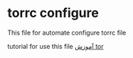 # torrc configure 

This file for automate configure torrc file

tutorial for use this file [آموزش tor](https://virgool.io/@alias/%D9%86%D8%B5%D8%A8-tor-%D9%88-proxychains-%D8%AF%D8%B1-debian-ubuntu-kali-kidcqlzfixlv)
